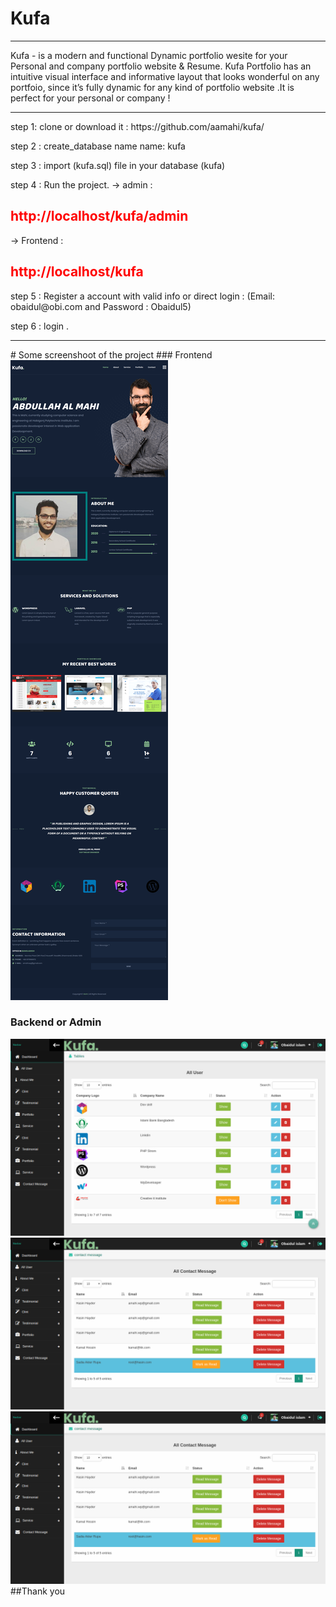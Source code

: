 # Kufa
 <hr/>
 <div>
      <div class="js-item-description item-description has-toggle">
          <div class="user-html user-html__with-lazy-load"><p>
       Kufa - is a modern and functional Dynamic portfolio wesite for your Personal and company portfolio website &amp; Resume. Kufa Portfolio has an intuitive visual interface and informative layout that looks wonderful on any portfoio, since it’s fully dynamic for any kind of portfolio website .It is perfect for your personal or company !
</p>
<hr/>
           
  <p> step 1: clone or download it : https://github.com/aamahi/kufa/ </p>
  <p> step 2 : create_database name name: kufa </p>
  <p> step 3 : import (kufa.sql) file in your database (kufa)</p>
  <p> step 4 : Run the project. 
  -> admin : <h2 style="color:red">http://localhost/kufa/admin </h2>
  -> Frontend : <h2 style="color:red"> http://localhost/kufa </h2>
  <p> step 5 : Register a account with valid info  or direct login : (Email: obaidul@obi.com and Password : Obaidul5)  </p>
  <p> step 6 : login . </p>
<hr/>
# Some screenshoot of the project
### Frontend

<img src="git_img/frontend.png">

### Backend or Admin

<img src="git_img/admin1.png">
<img src="git_img/admin2.png">
<img src="git_img/admin2.png">
##Thank you 

